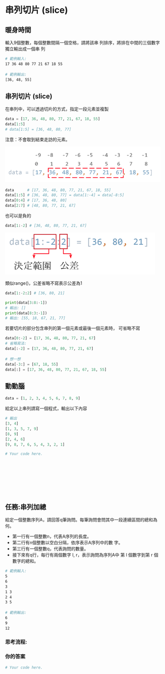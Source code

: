 # 串列切片 (slice)

## 暖身時間

輸入9個整數，每個整數間隔一個空格，請將該串 列排序，將排在中間的三個數字獨立輸出成一個串 列

```bash
# 範例輸入:
17 36 48 80 77 21 67 18 55

# 範例輸出:
[36, 48, 55]
```

## 串列切片 (slice)

在串列中，可以透過切片的方式，指定一段元素並複製

```python
data = [17, 36, 48, 80, 77, 21, 67, 18, 55]
data[1:5]
# data[1:5] = [36, 48, 80, 77]
```

注意：不會取到結束走訪的元素。

![](<../../.gitbook/assets/image (86).png>)

```python
data      # [17, 36, 48, 80, 77, 21, 67, 18, 55]
data[1:5] # [36, 48, 80, 77] = data[1:-4] = data[-8:5]
data[0:4] # [17, 36, 48, 80]
data[2:7] # [48, 80, 77, 21, 67]
```

也可以是負的

```python
data[1:-2] # [36, 48, 80, 77, 21, 67]
```

![](<../../.gitbook/assets/image (85).png>)

類似range()，公差省略不寫表示公差為1

```python
data[1:-2:2] # [36, 80, 21]
```

```python
print(data[3:8:-1])
# 輸出: []
print(data[8:3:-1])
# 輸出: [55, 18, 67, 21, 77]
```

若要切片的部分包含串列的第一個元素或最後一個元素時， 可省略不寫

```python
data[0:-2] = [17, 36, 48, 80, 77, 21, 67]
# 省略寫法:
data[:-2] = [17, 36, 48, 80, 77, 21, 67]

# 想一想
data[-3:] = [67, 18, 55]
data[:] = [17, 36, 48, 80, 77, 21, 67, 18, 55]
```

## 動動腦

```python
data = [1, 2, 3, 4, 5, 6, 7, 8, 9]
```

給定以上串列請寫一個程式，輸出以下內容

```python
# 輸出
[3, 4]
[1, 3, 5, 7, 9]
[8, 9]
[2, 4, 6]
[9, 8, 7, 6, 5, 4, 3, 2, 1]
```

```python
# Your code here.









```

## 任務:串列加總

給定一個整數序列A，請回答q筆詢問。每筆詢問會問其中一段連續區間的總和為何。

* 第一行有一個整數n，代表A序列的長度。
* 第二行有n個整數以空白分隔，依序表示A序列中的數 字。
* 第三行有一個整數q，代表詢問的數量。
* 接下來有q行，每行有兩個數字 l, r，表示詢問為序列A中 第 l 個數字到第 r 個數字的總和。

```bash
# 範例輸入:
5
6
3
1 3
2 4
3 5

# 範例輸出:
6
9
12
```

### 思考流程:











### 你的答案

```python
# Your code here.








```
